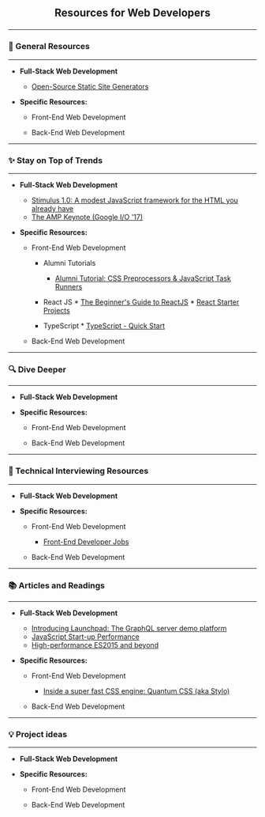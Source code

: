 ## <p style="text-align: center;"> Resources for Web Developers</p>

---

### 🔧 General Resources

----
- **Full-Stack Web Development**

  * [Open-Source Static Site Generators](https://www.staticgen.com/)

- **Specific Resources:**

   - Front-End Web Development

   - Back-End Web Development

----

### ✨ Stay on Top of Trends

----

- **Full-Stack Web Development**

  * [Stimulus 1.0: A modest JavaScript framework for the HTML you already have](https://m.signalvnoise.com/stimulus-1-0-a-modest-javascript-framework-for-the-html-you-already-have-f04307009130)
  * [The AMP Keynote (Google I/O '17)](https://www.youtube.com/watch?v=BGyF5Uh3w1M)

- **Specific Resources:**

   - Front-End Web Development

        * Alumni Tutorials
          * [Alumni Tutorial: CSS Preprocessors & JavaScript Task Runners](https://vimeo.com/261181592)

        * React JS
               * [The Beginner's Guide to ReactJS](https://egghead.io/courses/the-beginner-s-guide-to-reactjs)
               * [React Starter Projects](https://www.javascriptstuff.com/react-starter-projects/)

        * TypeScript
              * [TypeScript - Quick Start](https://www.typescriptlang.org/docs/tutorial.html)

   - Back-End Web Development


---

### 🔍  Dive Deeper

----

- **Full-Stack Web Development**

- **Specific Resources:**

   - Front-End Web Development

   - Back-End Web Development


---

### 💬 Technical Interviewing Resources

----

- **Full-Stack Web Development**

- **Specific Resources:**

   - Front-End Web Development

     * [Front-End Developer Jobs](http://frontenddeveloperjob.com/)

   - Back-End Web Development

---

### 📚 Articles and Readings

----

- **Full-Stack Web Development**

  * [Introducing Launchpad: The GraphQL server demo platform](https://dev-blog.apollodata.com/introducing-launchpad-the-graphql-server-demo-platform-cc4e7481fcba)
  * [JavaScript Start-up Performance](https://medium.com/reloading/javascript-start-up-performance-69200f43b201)
  * [High-performance ES2015 and beyond](https://v8project.blogspot.com/2017/02/high-performance-es2015-and-beyond.html)

- **Specific Resources:**

   - Front-End Web Development

      * [Inside a super fast CSS engine: Quantum CSS (aka Stylo)](https://hacks.mozilla.org/2017/08/inside-a-super-fast-css-engine-quantum-css-aka-stylo/)

   - Back-End Web Development

---

### 💡 Project ideas

----

- **Full-Stack Web Development**

- **Specific Resources:**

   - Front-End Web Development

   - Back-End Web Development

